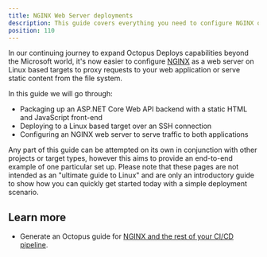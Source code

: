 ```yaml
---
title: NGINX Web Server deployments
description: This guide covers everything you need to configure NGINX on Linux for your web applications
position: 110
---
```


In our continuing journey to expand Octopus Deploys capabilities beyond the Microsoft world, it's now easier to configure [NGINX](https://www.nginx.com/) as a web server on Linux based targets to proxy requests to your web application or serve static content from the file system.

In this guide we will go through:
- Packaging up an ASP.NET Core Web API backend with a static HTML and JavaScript front-end
- Deploying to a Linux based target over an SSH connection
- Configuring an NGINX web server to serve traffic to both applications

Any part of this guide can be attempted on its own in conjunction with other projects or target types, however this aims to provide an end-to-end example of one particular set up. Please note that these pages are not intended as an "ultimate guide to Linux" and are only an introductory guide to show how you can quickly get started today with a simple deployment scenario.

## Learn more

- Generate an Octopus guide for [NGINX and the rest of your CI/CD pipeline](https://octopus.com/docs/guides?destination=NGINX).
